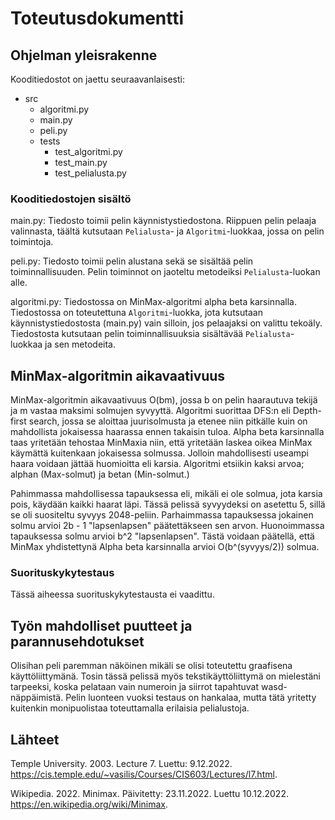 # Toteutusdokumentti

## Ohjelman yleisrakenne
Kooditiedostot on jaettu seuraavanlaisesti:
- src
    - algoritmi.py
    - main.py
    - peli.py
    - tests
        - test_algoritmi.py
        - test_main.py
        - test_pelialusta.py

### Kooditiedostojen sisältö
main.py: Tiedosto toimii pelin käynnistystiedostona. Riippuen pelin pelaaja valinnasta, täältä kutsutaan ``Pelialusta``- ja ``Algoritmi``-luokkaa, jossa on pelin toimintoja.

peli.py: Tiedosto toimii pelin alustana sekä se sisältää pelin toiminnallisuuden. Pelin toiminnot on jaoteltu metodeiksi ``Pelialusta``-luokan alle.

algoritmi.py: Tiedostossa on MinMax-algoritmi alpha beta karsinnalla. Tiedostossa on toteutettuna ``Algoritmi``-luokka, jota kutsutaan käynnistystiedostosta (main.py) vain silloin, jos pelaajaksi on valittu tekoäly. Tiedostosta kutsutaan pelin toiminnallisuuksia sisältävää ``Pelialusta``-luokkaa ja sen metodeita.

## MinMax-algoritmin aikavaativuus
MinMax-algoritmin aikavaativuus O(bm), jossa b on pelin haarautuva tekijä ja m vastaa maksimi solmujen syvyyttä. Algoritmi suorittaa DFS:n eli Depth-first search, jossa se aloittaa juurisolmusta ja etenee niin pitkälle kuin on mahdollista jokaisessa haarassa ennen takaisin tuloa. Alpha beta karsinnalla taas yritetään tehostaa MinMaxia niin, että yritetään laskea oikea MinMax käymättä kuitenkaan jokaisessa solmussa. Jolloin mahdollisesti useampi haara voidaan jättää huomioitta eli karsia. Algoritmi etsiikin kaksi arvoa; alphan (Max-solmut) ja betan (Min-solmut.)

Pahimmassa mahdollisessa tapauksessa eli, mikäli ei ole solmua, jota karsia pois, käydään kaikki haarat läpi. Tässä pelissä syvyydeksi on asetettu 5, sillä se oli suositeltu syvyys 2048-peliin. Parhaimmassa tapauksessa jokainen solmu arvioi 2b - 1 "lapsenlapsen" päätettäkseen sen arvon. Huonoimmassa tapauksessa solmu arvioi b^2 "lapsenlapsen". Tästä voidaan päätellä, että MinMax yhdistettynä Alpha beta karsinnalla arvioi O(b^(syvyys/2)) solmua. 

### Suorituskykytestaus
Tässä aiheessa suorituskykytestausta ei vaadittu. 

## Työn mahdolliset puutteet ja parannusehdotukset
Olisihan peli paremman näköinen mikäli se olisi toteutettu graafisena käyttöliittymänä. Tosin tässä pelissä myös tekstikäyttöliittymä on mielestäni tarpeeksi, koska pelataan vain numeroin ja siirrot tapahtuvat wasd-näppäimistä.
Pelin luonteen vuoksi testaus on hankalaa, mutta tätä yritetty kuitenkin monipuolistaa toteuttamalla erilaisia pelialustoja.

## Lähteet

Temple University. 2003. Lecture 7. Luettu: 9.12.2022. https://cis.temple.edu/~vasilis/Courses/CIS603/Lectures/l7.html.

Wikipedia. 2022. Minimax. Päivitetty: 23.11.2022. Luettu 10.12.2022. https://en.wikipedia.org/wiki/Minimax.

